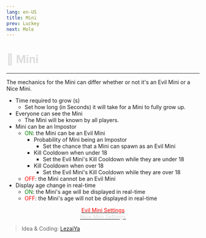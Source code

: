 ```yaml
---
lang: en-US
title: Mini
prev: Luckey
next: Mole
---
```


# <font color="#dddddd">🐁 <b>Mini</b></font> <Badge text="Basic" type="tip" vertical="middle"/>

***

The mechanics for the Mini can differ whether or not it's an Evil Mini or a Nice Mini.

- Time required to grow (s)
  - Set how long (in Seconds) it will take for a Mini to fully grow up.
- Everyone can see the Mini
  - The Mini will be known by all players.
- Mini can be an Impostor
  - <font color=green>ON</font>: the Mini can be an Evil Mini
    - Probability of Mini being an Impostor
      - Set the chance that a Mini can spawn as an Evil Mini
    - Kill Cooldown when under 18
      - Set the Evil Mini's Kill Cooldown while they are under 18
    - Kill Cooldown when over 18
      - Set the Evil Mini's Kill Cooldown while they are over 18
  - <font color=red>OFF</font>: the Mini cannot be an Evil Mini
- Display age change in real-time
  - <font color=green>ON</font>: the Mini's age will be displayed in real-time
  - <font color=red>OFF</font>: the Mini's age will not be displayed in real-time

<center>

[<font color=red>Evil Mini Settings</font>](./MiniEvil.html)<br>
[<font color="#dddddd">Nice Mini Settings</font>](./MiniNice.html)

</center>

> Idea & Coding: [LezaiYa](#)
